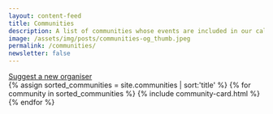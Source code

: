 ```yaml
---
layout: content-feed
title: Communities
description: A list of communities whose events are included in our calendar.
image: /assets/img/posts/communities-og_thumb.jpeg
permalink: /communities/
newsletter: false
---
```

<section class="blog blog--resource">
  <div class="container">
  <div class="filters">
    <a href="https://southwestcommunities.typeform.com/to/m1ApTyxR?utm_source=website&utm_medium=link&utm_campaign=add-new-organiser"
       class="btn">Suggest a new organiser</a>
       </div>
    <div class="post-list">
      {% assign sorted_communities = site.communities | sort:'title' %}
      {% for community in sorted_communities %}
        {% include community-card.html %}
      {% endfor %}
    </div>
  </div>
</section>
